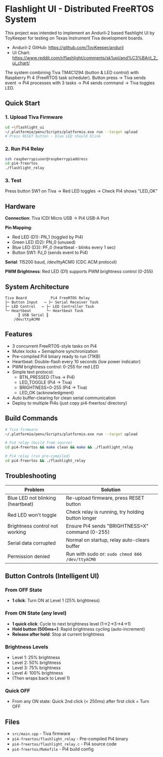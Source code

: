 # Flashlight UI - Distributed FreeRTOS System

This project was intended to implement an Anduril-2 based flashlight UI by ToyKeeper for testing on Texas Instrument Tiva development boards.

- Anduril-2 GitHub: https://github.com/ToyKeeper/anduril
- UI Chart: https://www.reddit.com/r/flashlight/comments/sk1upj/and%C3%BAril_2_ui_chart/

The system combining Tiva TM4C1294 (button & LED control) with Raspberry Pi 4 (FreeRTOS task scheduler). Button press → Tiva sends event → Pi4 processes with 3 tasks → Pi4 sends command → Tiva toggles LED.

## Quick Start

### 1. Upload Tiva Firmware
```bash
cd ~\flashlight_ui
~/.platformio/penv/Scripts/platformio.exe run --target upload
# Press RESET button - blue LED should blink
```

### 2. Run Pi4 Relay
```bash
ssh raspberrypiuser@raspberrypiaddress
cd pi4-freertos
./flashlight_relay
```

### 3. Test
Press button SW1 on Tiva → Red LED toggles → Check Pi4 shows "LED_OK"

## Hardware

**Connection**: Tiva ICDI Micro USB → Pi4 USB-A Port

**Pin Mapping**:
- Red LED (D1): PN_1 (toggled by Pi4)
- Green LED (D2): PN_0 (unused)
- Blue LED (D3): PF_0 (heartbeat - blinks every 1 sec)
- Button SW1: PJ_0 (sends event to Pi4)

**Serial**: 115200 baud, /dev/ttyACM0 (CDC ACM protocol)

**PWM Brightness**: Red LED (D1) supports PWM brightness control (0-255)

## System Architecture

```
Tiva Board           Pi4 FreeRTOS Relay
├─ Button Input   → ├─ Serial Receiver Task
├─ LED Control   ← ├─ LED Controller Task
└─ Heartbeat       └─ Heartbeat Task
      ║ USB Serial ║
    /dev/ttyACM0
```

## Features

- 3 concurrent FreeRTOS-style tasks on Pi4
- Mutex locks + Semaphore synchronization
- Pre-compiled Pi4 binary ready to run (71KB)
- Heartbeat: Double-flash every 10 seconds (low power indicator)
- PWM brightness control: 0-255 for red LED
- Simple text protocol:
  - BTN_PRESSED (Tiva → Pi4)
  - LED_TOGGLE (Pi4 → Tiva)
  - BRIGHTNESS=0-255 (Pi4 → Tiva)
  - LED_OK (acknowledgment)
- Auto buffer-clearing for clean serial communication
- Deploy to multiple Pi4s (just copy pi4-freertos/ directory)

## Build Commands

```bash
# Tiva firmware
~/.platformio/penv/Scripts/platformio.exe run --target upload

# Pi4 relay (build from source)
cd pi4-freertos && make clean && make && ./flashlight_relay

# Pi4 relay (run pre-compiled)
cd pi4-freertos && ./flashlight_relay
```

## Troubleshooting

| Problem | Solution |
|---------|----------|
| Blue LED not blinking (heartbeat) | Re-upload firmware, press RESET button |
| Red LED won't toggle | Check relay is running, try holding button longer |
| Brightness control not working | Ensure Pi4 sends "BRIGHTNESS=X" command (0-255) |
| Serial data corrupted | Normal on startup, relay auto-clears buffer |
| Permission denied | Run with sudo or: `sudo chmod 666 /dev/ttyACM0` |

## Button Controls (Intelligent UI)

### From OFF State
- **1 click**: Turn ON at Level 1 (25% brightness)

### From ON State (any level)
- **1 quick click**: Cycle to next brightness level (1→2→3→4→1)
- **Hold button (500ms+)**: Rapid brightness cycling (auto-increment)
- **Release after hold**: Stop at current brightness

### Brightness Levels
- Level 1: 25% brightness
- Level 2: 50% brightness
- Level 3: 75% brightness
- Level 4: 100% brightness
- (Then wraps back to Level 1)

### Quick OFF
- From any ON state: Quick 2nd click (< 250ms) after first click = Turn OFF

## Files

- `src/main.cpp` - Tiva firmware
- `pi4-freertos/flashlight_relay` - Pre-compiled Pi4 binary
- `pi4-freertos/flashlight_relay.c` - Pi4 source code
- `pi4-freertos/Makefile` - Pi4 build config


